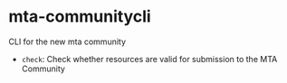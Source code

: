 # mta-communitycli

CLI for the new mta community

* `check`: Check whether resources are valid for submission to the MTA Community
